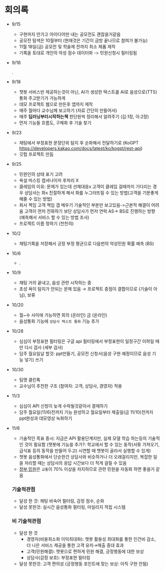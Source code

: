 # 회의록

- 9/15
    - 구현까지 안가고 아이디어만 내는 공모전도 괜찮을거같음
    - 공모전 탐색은 10월부터 (현재것은 기간이 금방 끝나므로 참여가 불가능)
    - 11월 18일(금) 공모전 및 학술제 전까지 최소 제품 제작
    - 기록을 토대로 개인의 악성 점수 데이터화 -> 민원신청시 필터링됨
- 9/16
    
    .
    
- 9/18
    - 챗봇 서비스만 제공하는것이 아닌, AI가 생성한 텍스트를 AI로 음성으로(TTS) 통화 주고받기가 가능하게
    - 데모 프로젝트 웹으로 만든후 앱까지 제작
    - 매주 월마다 교수님께 보고하기 (자료 간단히 만들어서)
    - 매주 **딥러닝부터시작하는책** 한단원씩 정리해서 알려주기 (김:1장, 이:2장)
    - 먼저 기능들 흐름도, 구체화 후 기술 찾기
- 9/23
    - 채팅에서 부정표현 문장단위 탐지 후 순화해서 전달하기로
    (KoGPT https://developers.kakao.com/docs/latest/ko/kogpt/rest-api)
    - 깃헙 프로젝트 만듬
- 9/25
    - 민원인의 상태 표기 고려
    - 욕설 마스킹 캡셔나이저 후처리 X
    - 클레임의 이유: 문제가 있는데 선제대응x 고객이 클레임 걸때까지 기다리는 경우
    상담사는 화x 친절하게 해서 화를 누그러뜨릴 수 있는 방법(고객을 기분좋게 해줄 수 있는 방법)
    - 회사 책임 고객 책임 갭 메우기
    기술적인 부분만 보고있음->근본적 해결이 어려움
    고객이 먼저 전화하기 보단 상담사가 먼저 연락
    AS→ BS로 진행하는 방향 (예측해서 서비스 할 수 있는 방법 조사)
    - 프로젝트 이름 정하기 (천천히)
    
- 10/2
    - 채팅기록을 저장해서 긍정 부정 평균으로 다음번의 악성민원 확률 예측 (BS)
- 10/6
    - .
- 10/9
    - 채팅 거의 끝내고, 음성 관련 시작하는 중
    - 초성 욕이 탐지가 안되는 문제 있음 → 프로젝트 중점이 결합이므로 (기술이 아님), 보류
- 10/20
    - 월~수 사이에 가능하면 회의 (온라인)
    금 (온라인)
    - 음성통화 기능에 `상담사 텍스트 통화` 기능 추가
- 10/28
    - 심심이 부정표현 필터링은 구글 api 필터링에서 부정표현이 일정구간 이하일 때만 다시 검사 (세부 검사)
    - 담주 월요일날 할것: ppt만들기, 공모전 신청서(음성 구현 예정이므로 음성 기능 넣기) 쓰기
- 10/30
    - 팀명 클린톡
    - 교수님이 추천한 구조 (참여자: 고객, 상담사, 경영자) 적용
- 11/3
    - 심심이 API 신청이 늦게 수락될것같아서 결제하기
    - 담주 월요일(11/6)전까지 기능 완성하고 월요일부터 제출일(금 11/10)전까지 ppt완성과 데모영상 녹화하기
- 11/6
    - 기술적인 목표 중시: 지금은 API 활용단계지만, 실제 모델 학습 하는등의 기술적인 것이 필요함 (챗봇에 기능을 추가?: 학교에서 할 수 있는 동작(서류 가져오기, 급식표 등의 동작을 만들어 두고) 시연할 때 챗봇이 골라서 실행할 수 있게)
    - 챗봇 음성통화에서 단순한건 상담사와 비슷하거나 더 오래걸리지만, 복잡한 일을 처리할 때는 상담사의 응답 시간보다 더 적게 걸릴 수 있음
    - [정부 민원](https://bigdata.epeople.go.kr/bigdata/pot/stst/mwfld/forwardStstMwfld.npaid)은 `교통`이 70% 이상을 차지하므로 관련 민원을 자동화 하면 좋을거 같음
    
    ### 기술적관점
    
    - 달성 한 것: 채팅 비속어 필터링, 감정 점수, 순화
    - 달성 못한것: 실시간 음성통화 필터링, 마일리지 적립 시스템
    
    ### 비 기술적관점
    
    - 달성 한 것
        - 경영자(비용최소화 이익최대화): 챗봇 활용성 최대화를 통한 인건비 감소, 더 나은 서비스 제공을 통한 고객 유치→매출 증대 효과
        - 고객(민원해결): 챗봇으로 편하게 민원 해결, 긍정행동에 대한 보상
        - 상담사(감정 보호): 부정표현 필터링
    - 달성 못한것: 고객 편의성 (긍정행동 포인트에 맞는 보상: 아직 구현 안됨)